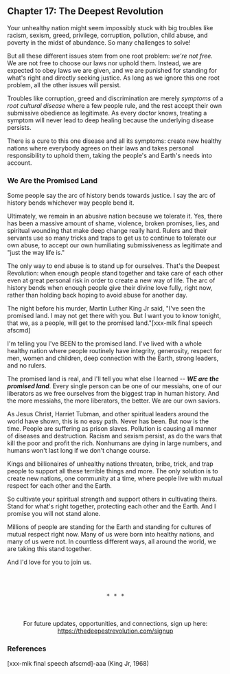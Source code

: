 ## Chapter 17: The Deepest Revolution

Your unhealthy nation might seem impossibly stuck with big troubles like racism, sexism, greed, privilege, corruption, pollution, child abuse, and poverty in the midst of abundance. So many challenges to solve!

But all these different issues stem from one root problem: _we're not free._ We are not free to choose our laws nor uphold them. Instead, we are expected to obey laws we are given, and we are punished for standing for what's right and directly seeking justice. As long as we ignore this one root problem, all the other issues will persist.

Troubles like corruption, greed and discrimination are merely _symptoms_ of a _root cultural disease_ where a few people rule, and the rest accept their own submissive obedience as legitimate. As every doctor knows, treating a symptom will never lead to deep healing because the underlying disease persists.

There is a cure to this one disease and all its symptoms: create new healthy nations where everybody agrees on their laws and takes personal responsibility to uphold them, taking the people's and Earth's needs into account.

### We Are the Promised Land

Some people say the arc of history bends towards justice. I say the arc of history bends whichever way people bend it.

Ultimately, we remain in an abusive nation because we tolerate it. Yes, there has been a massive amount of shame, violence, broken promises, lies, and spiritual wounding that make deep change really hard. Rulers and their servants use so many tricks and traps to get us to continue to tolerate our own abuse, to accept our own humiliating submissiveness as legitimate and "just the way life is."

The only way to end abuse is to stand up for ourselves. That's the Deepest Revolution: when enough people   stand together and take care of each other even at great personal risk in order to create a new way of life. The arc of history bends when enough people give their divine love fully, right now, rather than holding back hoping to avoid abuse for another day.

The night before his murder, Martin Luther King Jr said, "I've seen the promised land. I may not get there with you. But I want you to know tonight, that we, as a people, will get to the promised land."[xxx-mlk final speech afscmd]

I'm telling you I've BEEN to the promised land. I've lived with a whole healthy nation where people routinely have integrity, generosity, respect for men, women and children, deep connection with the Earth, strong leaders, and no rulers.

The promised land is real, and I'll tell you what else I learned -- _**WE are the promised land**_. Every single person can be one of our messiahs, one of our liberators as we free ourselves from the biggest trap in human history. And the more messiahs, the more liberators, the better. We are our own saviors.

As Jesus Christ, Harriet Tubman, and other spiritual leaders around the world have shown, this is no easy path. Never has been. But now is the time. People are suffering as prison slaves. Pollution is causing all manner of diseases and destruction. Racism and sexism persist, as do the wars that kill the poor and profit the rich. Nonhumans are dying in large numbers, and humans won't last long if we don't change course.

Kings and billionaires of unhealthy nations threaten, bribe, trick, and trap people to support all these terrible things and more. The only solution is to create new nations, one community at a time, where people live with mutual respect for each other and the Earth.

So cultivate your spiritual strength and support others in cultivating theirs. Stand for what's right together, protecting each other and the Earth. And I promise you will not stand alone.

Millions of people are standing for the Earth and standing for cultures of mutual respect right now. Many of us were born into healthy nations, and many of us were not. In countless different ways, all around the world, we are taking this stand together.

And I'd love for you to join us.

<br/><br/>

<center><pre>* * *</pre><br/><br/>For future updates, opportunities, and connections, sign up here:<br/><a href="https://thedeepestrevolution.com/signup">https://thedeepestrevolution.com/signup</a></center>

### References

[xxx-mlk final speech afscmd]-aaa (King Jr, 1968)